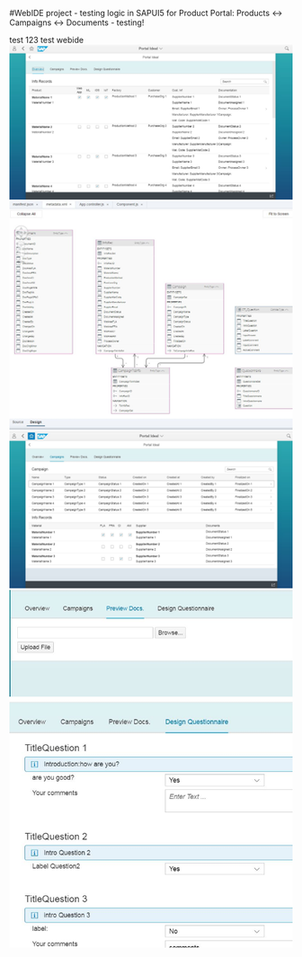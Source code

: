 #WebIDE project - 
testing logic in SAPUI5 for Product Portal: 
Products <-> Campaigns <-> Documents - testing!

test 123
test webide
![Pic1](https://github.com/davidvela/DocumentsPortal/blob/master/img/overview.JPG)
![Pic2](https://github.com/davidvela/DocumentsPortal/blob/master/img/model.JPG)
![Pic3](https://github.com/davidvela/DocumentsPortal/blob/master/img/campaings.JPG)
![Pic4](https://github.com/davidvela/DocumentsPortal/blob/master/img/previewDocs.JPG)
![Pic5](https://github.com/davidvela/DocumentsPortal/blob/master/img/Questionnaire.JPG)
